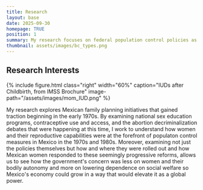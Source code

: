 ```yaml
---
title: Research
layout: base
date: 2025-09-30
homepage: TRUE
position: 1
summary: My research focuses on federal population control policies as they relate to reproduction in Mexico during the 1970s and 1980s. I examine national sex education programss (which I define broadly to include public information campaigns), the federal finding of contraceotives access, and the debates happening at this time to consider decriminalizing abortion to better understand how the Mexican government used women's reprodutive capabilities to push ideas of responsible parenthood to stem the growing population and limit its economic consequences. Other areas I am interested in, include the Latin American Cold War, the Mexican Revolution, and social movements more broadly in Latin America.
thumbnail: assets/images/bc_types.png
---
```


## Research Interests


{% include figure.html
  class="right"
  width="60%"
  caption="IUDs after Childbirth, from IMSS Brochure"
  image-path="/assets/images/mom_IUD.png"
%}

My research explores Mexican family planning initiatives that gained traction beginning in the early 1970s. By examining national sex education programs, contraceptive use and access, and the abortion decriminalization debates that were happening at this time, I work to understand how women and their reproductive capabilities were at the forefront of populaton control measures in Mexico in the 1970s and 1980s. Moreover, examining not just the policies themselves but how and where they were rolled out and how Mexican women responded to these seemingly progressive reforms, allows us to see how the government's concern was less on women and their bodily autonomy and more on lowering dependence on social welfare so Mexico's economy could grow in a way that would elevate it as a global power.
